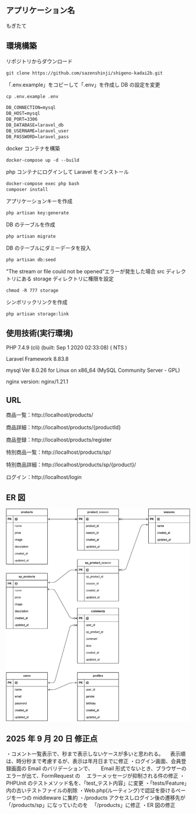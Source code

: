 ## アプリケーション名

もぎたて

## 環境構築

リポジトリからダウンロード

```
git clone https://github.com/sazenshinji/shigeno-kadai2b.git
```

「.env.example」をコピーして「.env」を作成し DB の設定を変更

```
cp .env.example .env
```

```
DB_CONNECTION=mysql
DB_HOST=mysql
DB_PORT=3306
DB_DATABASE=laravel_db
DB_USERNAME=laravel_user
DB_PASSWORD=laravel_pass
```

docker コンテナを構築

```
docker-compose up -d --build
```

php コンテナにログインして Laravel をインストール

```
docker-compose exec php bash
composer install
```

アプリケーションキーを作成

```
php artisan key:generate
```

DB のテーブルを作成

```
php artisan migrate
```

DB のテーブルにダミーデータを投入

```
php artisan db:seed
```

"The stream or file could not be opened"エラーが発生した場合
src ディレクトリにある storage ディレクトリに権限を設定

```
chmod -R 777 storage
```

シンボリックリンクを作成

```
php artisan storage:link
```

## 使用技術(実行環境)

PHP 7.4.9 (cli) (built: Sep 1 2020 02:33:08) ( NTS )

Laravel Framework 8.83.8

mysql Ver 8.0.26 for Linux on x86_64 (MySQL Community Server - GPL)

nginx version: nginx/1.21.1

## URL

商品一覧：http://localhost/products/

商品詳細：http://localhost/products/{productId}

商品登録：http://localhost/products/register

特別商品一覧：http://localhost/products/sp/

特別商品詳細：http://localhost/products/sp/{product}/

ログイン：http://localhost/login

## ER 図

![ER図](ER.drawio.png)

## 2025 年 9 月 20 日 修正点

・コメント一覧表示で、秒まで表示しないケースが多いと思われる。
　表示順は、時分秒まで考慮するが、表示は年月日までに修正
・ログイン画面、会員登録画面の Email のバリデーションで、
　 Email 形式でないとき、ブラウザーのエラーが出て、FormRequest の
　エラーメッセージが抑制される件の修正
・PHPUnit のテストメソッド名を、「test\_テスト内容」に変更
・「tests/Feature」内の古いテストファイルの削除
・Web.php(ルーティング)で認証を掛けるページを一つの middleware に集約
・/products アクセスしログイン後の遷移先が「/products/sp」になっていたのを
　「/products」に修正
・ER 図の修正
